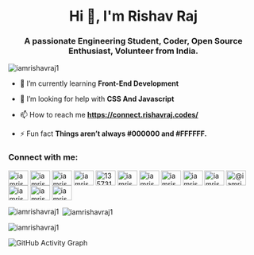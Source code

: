 <h1 align="center">Hi 👋, I'm Rishav Raj</h1>
<h3 align="center">A passionate Engineering Student, Coder, Open Source Enthusiast, Volunteer from India.</h3>

<p align="left"> <img src="https://komarev.com/ghpvc/?username=iamrishavraj1&label=Profile%20views&color=0e75b6&style=flat" alt="iamrishavraj1" /> </p>

- 🌱 I’m currently learning **Front-End Development**

- 🤝 I’m looking for help with **CSS And Javascript**

- 📫 How to reach me **https://connect.rishavraj.codes/**

- ⚡ Fun fact **Things aren’t always #000000 and #FFFFFF.**

<h3 align="left">Connect with me:</h3>
<p align="left">
<a href="https://codepen.io/iamrishavraj1" target="blank"><img align="center" src="https://cdn.jsdelivr.net/npm/simple-icons@3.0.1/icons/codepen.svg" alt="iamrishavraj1" height="30" width="40" /></a>
<a href="https://dev.to/iamrishavraj1" target="blank"><img align="center" src="https://cdn.jsdelivr.net/npm/simple-icons@3.0.1/icons/dev-dot-to.svg" alt="iamrishavraj1" height="30" width="40" /></a>
<a href="https://twitter.com/iamrishavraj1" target="blank"><img align="center" src="https://cdn.jsdelivr.net/npm/simple-icons@3.0.1/icons/twitter.svg" alt="iamrishavraj1" height="30" width="40" /></a>
<a href="https://linkedin.com/in/iamrishavraj1" target="blank"><img align="center" src="https://cdn.jsdelivr.net/npm/simple-icons@3.0.1/icons/linkedin.svg" alt="iamrishavraj1" height="30" width="40" /></a>
<a href="https://stackoverflow.com/users/13573179" target="blank"><img align="center" src="https://cdn.jsdelivr.net/npm/simple-icons@3.0.1/icons/stackoverflow.svg" alt="13573179" height="30" width="40" /></a>
<a href="https://codesandbox.com/iamrishavraj1" target="blank"><img align="center" src="https://cdn.jsdelivr.net/npm/simple-icons@3.0.1/icons/codesandbox.svg" alt="iamrishavraj1" height="30" width="40" /></a>
<a href="https://fb.com/iamrishavraj1" target="blank"><img align="center" src="https://cdn.jsdelivr.net/npm/simple-icons@3.0.1/icons/facebook.svg" alt="iamrishavraj1" height="30" width="40" /></a>
<a href="https://instagram.com/iamrishavraj" target="blank"><img align="center" src="https://cdn.jsdelivr.net/npm/simple-icons@3.0.1/icons/instagram.svg" alt="iamrishavraj" height="30" width="40" /></a>
<a href="https://dribbble.com/iamrishavraj1" target="blank"><img align="center" src="https://cdn.jsdelivr.net/npm/simple-icons@3.0.1/icons/dribbble.svg" alt="iamrishavraj1" height="30" width="40" /></a>
<a href="https://www.behance.net/iamrishavraj1" target="blank"><img align="center" src="https://cdn.jsdelivr.net/npm/simple-icons@3.0.1/icons/behance.svg" alt="iamrishavraj1" height="30" width="40" /></a>
<a href="https://medium.com/@iamrishavraj1" target="blank"><img align="center" src="https://cdn.jsdelivr.net/npm/simple-icons@3.0.1/icons/medium.svg" alt="@iamrishavraj1" height="30" width="40" /></a>
<a href="https://www.codechef.com/users/iamrishavraj1" target="blank"><img align="center" src="https://cdn.jsdelivr.net/npm/simple-icons@3.1.0/icons/codechef.svg" alt="iamrishavraj1" height="30" width="40" /></a>
<a href="https://www.hackerrank.com/iamrishavraj1" target="blank"><img align="center" src="https://cdn.jsdelivr.net/npm/simple-icons@3.0.1/icons/hackerrank.svg" alt="iamrishavraj1" height="30" width="40" /></a>
<a href="https://auth.geeksforgeeks.org/user/iamrishavraj1" target="blank"><img align="center" src="https://cdn.jsdelivr.net/npm/simple-icons@3.0.1/icons/geeksforgeeks.svg" alt="iamrishavraj1" height="30" width="40" /></a>
</p>

<p><img align="left" src="https://github-readme-stats.vercel.app/api/top-langs?username=iamrishavraj1&show_icons=true&theme=dracula&locale=en&layout=compact" alt="iamrishavraj1" /></p>


<p>&nbsp;<img align="center" src="https://github-readme-stats.vercel.app/api?username=iamrishavraj1&show_icons=true&theme=dracula&locale=en" alt="iamrishavraj1" /></p>

<p><img align="center" src="https://github-readme-streak-stats.herokuapp.com/?user=iamrishavraj1&" alt="iamrishavraj1" /></p>

![GitHub Activity Graph](https://activity-graph.herokuapp.com/graph?username=iamrishavraj1)



